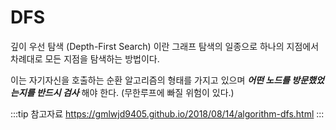 # DFS

깊이 우선 탐색 (Depth-First Search) 이란 그래프 탐색의 일종으로 하나의 지점에서 차례대로 모든 지점을 탐색하는 방법이다.

이는 자기자신을 호출하는 순환 알고리즘의 형태를 가지고 있으며 _**어떤 노드를 방문했었는지를 반드시 검사**_ 해야 한다. (무한루프에 빠질 위험이 있다.)

:::tip 참고자료
<https://gmlwjd9405.github.io/2018/08/14/algorithm-dfs.html>
:::
